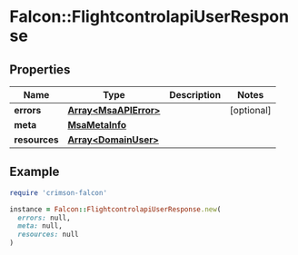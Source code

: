 # Falcon::FlightcontrolapiUserResponse

## Properties

| Name | Type | Description | Notes |
| ---- | ---- | ----------- | ----- |
| **errors** | [**Array&lt;MsaAPIError&gt;**](MsaAPIError.md) |  | [optional] |
| **meta** | [**MsaMetaInfo**](MsaMetaInfo.md) |  |  |
| **resources** | [**Array&lt;DomainUser&gt;**](DomainUser.md) |  |  |

## Example

```ruby
require 'crimson-falcon'

instance = Falcon::FlightcontrolapiUserResponse.new(
  errors: null,
  meta: null,
  resources: null
)
```

